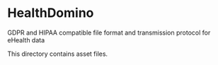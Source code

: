 # HealthDomino

GDPR and HIPAA compatible file format and transmission protocol for eHealth data

This directory contains asset files.
